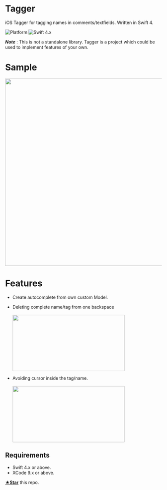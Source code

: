 # Tagger

iOS Tagger for tagging names in comments/textfields. Written in Swift 4.

![Platform](https://img.shields.io/badge/Platforms-iOS-red.svg)
![Swift 4.x](https://img.shields.io/badge/Swift-4.x-blue.svg)

***Note*** : This is not a standalone library. Tagger is a project which could be used to implement features of your own.

# Sample

<img src="https://github.com/amantaneja/Tagger/blob/master/Tagger.gif" height="600">

# Features

- Create autocomplete from own custom Model.

- Deleting complete name/tag from one backspace <br> <br> <img src="https://github.com/amantaneja/Tagger/blob/master/Deletion.gif" height= "180" width= "360">

- Avoiding cursor inside the tag/name. <br> <br> <img src="https://github.com/amantaneja/Tagger/blob/master/Cursor.gif" height= "180" width= "360">

## Requirements
- Swift 4.x or above.
- XCode 9.x or above.

[**★Star**](#) this repo. 
